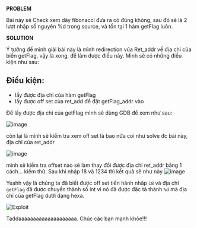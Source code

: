 **PROBLEM**

Bài này sẽ Check xem dãy fibonacci đưa ra có đúng không, sau đó sẽ là 2 lượt nhập số nguyên %d trong source, và tồn tại 1 hàm getFlag luôn.

**SOLUTION**

Ý tưởng để mình giải bài này là mình redirection vủa Ret_addr về địa chỉ của biến getFlag, vậy là xong, để làm được điều này. Mình sẽ có những điều kiện như sau:

## Điều kiện:
 * lấy được địa chỉ của hàm getFlag
 * lấy được off set của ret_add để đặt getFlag_addr vào

 Để lấy được địa chỉ của getFlag mình sẽ dùng GDB để xem như sau:

![image](https://user-images.githubusercontent.com/76993858/104084235-02b68000-5278-11eb-81d4-3dedeb3334a1.png)

còn lại là mình sẽ kiểm tra xem off set là bao nữa coi như solve đc bài này, địa chỉ của ret_addr

![image](https://user-images.githubusercontent.com/76993858/104084554-a7d25800-527a-11eb-9b03-56a9a5508854.png)

mình sẽ kiểm tra offset nào sẽ làm thay đổi được địa chỉ ret_addr bằng 1 cách... kiểm thử.
Sau khi nhập 18 và 1234 thì kết quả sẽ như này
![image](https://user-images.githubusercontent.com/76993858/104084818-3b0c8d00-527d-11eb-8665-7ced7aa5b2ce.png)

Yeahh vậy là chúng ta đã biết được off set tiến hành nhâp `18` và địa chỉ `getFlag` đã được chuyển thành số int vì nó đã được đặc tả thành `%d` mà địa chỉ của getFlag dưới dạng hexa.

![Exploit](https://user-images.githubusercontent.com/76993858/104084850-8c1c8100-527d-11eb-8fbc-ee16b7aba113.png)

Taddaaaaaaaaaaaaaaaaaaaa. Chúc các bạn mạnh khỏe!!!